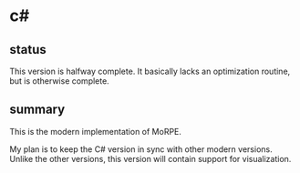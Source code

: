 # c#

## status
This version is halfway complete.  It basically lacks an optimization routine, but is otherwise complete.

## summary
This is the modern implementation of MoRPE.

My plan is to keep the C# version in sync with other modern versions.  Unlike the other versions, this version will contain support for visualization.
